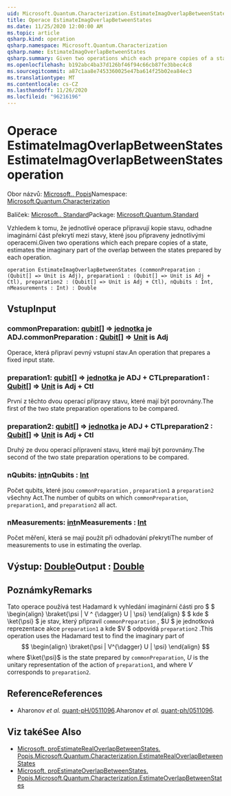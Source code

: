 ```yaml
---
uid: Microsoft.Quantum.Characterization.EstimateImagOverlapBetweenStates
title: Operace EstimateImagOverlapBetweenStates
ms.date: 11/25/2020 12:00:00 AM
ms.topic: article
qsharp.kind: operation
qsharp.namespace: Microsoft.Quantum.Characterization
qsharp.name: EstimateImagOverlapBetweenStates
qsharp.summary: Given two operations which each prepare copies of a state, estimates the imaginary part of the overlap between the states prepared by each operation.
ms.openlocfilehash: b192abc4ba37d126bf46f94c66cb87fe3bbec4c8
ms.sourcegitcommit: a87c1aa8e7453360025e47ba614f25b02ea84ec3
ms.translationtype: MT
ms.contentlocale: cs-CZ
ms.lasthandoff: 11/26/2020
ms.locfileid: "96216196"
---
```

# <a name="estimateimagoverlapbetweenstates-operation"></a><span data-ttu-id="e4cea-102">Operace EstimateImagOverlapBetweenStates</span><span class="sxs-lookup"><span data-stu-id="e4cea-102">EstimateImagOverlapBetweenStates operation</span></span>

<span data-ttu-id="e4cea-103">Obor názvů: [Microsoft.. Popis](xref:Microsoft.Quantum.Characterization)</span><span class="sxs-lookup"><span data-stu-id="e4cea-103">Namespace: [Microsoft.Quantum.Characterization](xref:Microsoft.Quantum.Characterization)</span></span>

<span data-ttu-id="e4cea-104">Balíček: [Microsoft.. Standard](https://nuget.org/packages/Microsoft.Quantum.Standard)</span><span class="sxs-lookup"><span data-stu-id="e4cea-104">Package: [Microsoft.Quantum.Standard](https://nuget.org/packages/Microsoft.Quantum.Standard)</span></span>


<span data-ttu-id="e4cea-105">Vzhledem k tomu, že jednotlivé operace připravují kopie stavu, odhadne imaginární část překrytí mezi stavy, které jsou připraveny jednotlivými operacemi.</span><span class="sxs-lookup"><span data-stu-id="e4cea-105">Given two operations which each prepare copies of a state, estimates the imaginary part of the overlap between the states prepared by each operation.</span></span>

```qsharp
operation EstimateImagOverlapBetweenStates (commonPreparation : (Qubit[] => Unit is Adj), preparation1 : (Qubit[] => Unit is Adj + Ctl), preparation2 : (Qubit[] => Unit is Adj + Ctl), nQubits : Int, nMeasurements : Int) : Double
```


## <a name="input"></a><span data-ttu-id="e4cea-106">Vstup</span><span class="sxs-lookup"><span data-stu-id="e4cea-106">Input</span></span>

### <a name="commonpreparation--qubit--unit--is-adj"></a><span data-ttu-id="e4cea-107">commonPreparation: [qubit](xref:microsoft.quantum.lang-ref.qubit)[] => [jednotka](xref:microsoft.quantum.lang-ref.unit)  je ADJ.</span><span class="sxs-lookup"><span data-stu-id="e4cea-107">commonPreparation : [Qubit](xref:microsoft.quantum.lang-ref.qubit)[] => [Unit](xref:microsoft.quantum.lang-ref.unit)  is Adj</span></span>

<span data-ttu-id="e4cea-108">Operace, která připraví pevný vstupní stav.</span><span class="sxs-lookup"><span data-stu-id="e4cea-108">An operation that prepares a fixed input state.</span></span>


### <a name="preparation1--qubit--unit--is-adj--ctl"></a><span data-ttu-id="e4cea-109">preparation1: [qubit](xref:microsoft.quantum.lang-ref.qubit)[] => [jednotka](xref:microsoft.quantum.lang-ref.unit)  je ADJ + CTL</span><span class="sxs-lookup"><span data-stu-id="e4cea-109">preparation1 : [Qubit](xref:microsoft.quantum.lang-ref.qubit)[] => [Unit](xref:microsoft.quantum.lang-ref.unit)  is Adj + Ctl</span></span>

<span data-ttu-id="e4cea-110">První z těchto dvou operací přípravy stavu, které mají být porovnány.</span><span class="sxs-lookup"><span data-stu-id="e4cea-110">The first of the two state preparation operations to be compared.</span></span>


### <a name="preparation2--qubit--unit--is-adj--ctl"></a><span data-ttu-id="e4cea-111">preparation2: [qubit](xref:microsoft.quantum.lang-ref.qubit)[] => [jednotka](xref:microsoft.quantum.lang-ref.unit)  je ADJ + CTL</span><span class="sxs-lookup"><span data-stu-id="e4cea-111">preparation2 : [Qubit](xref:microsoft.quantum.lang-ref.qubit)[] => [Unit](xref:microsoft.quantum.lang-ref.unit)  is Adj + Ctl</span></span>

<span data-ttu-id="e4cea-112">Druhý ze dvou operací přípravení stavu, které mají být porovnány.</span><span class="sxs-lookup"><span data-stu-id="e4cea-112">The second of the two state preparation operations to be compared.</span></span>


### <a name="nqubits--int"></a><span data-ttu-id="e4cea-113">nQubits: [int](xref:microsoft.quantum.lang-ref.int)</span><span class="sxs-lookup"><span data-stu-id="e4cea-113">nQubits : [Int](xref:microsoft.quantum.lang-ref.int)</span></span>

<span data-ttu-id="e4cea-114">Počet qubits, které jsou `commonPreparation` , `preparation1` a `preparation2` všechny Act.</span><span class="sxs-lookup"><span data-stu-id="e4cea-114">The number of qubits on which `commonPreparation`, `preparation1`, and `preparation2` all act.</span></span>


### <a name="nmeasurements--int"></a><span data-ttu-id="e4cea-115">nMeasurements: [int](xref:microsoft.quantum.lang-ref.int)</span><span class="sxs-lookup"><span data-stu-id="e4cea-115">nMeasurements : [Int](xref:microsoft.quantum.lang-ref.int)</span></span>

<span data-ttu-id="e4cea-116">Počet měření, která se mají použít při odhadování překrytí</span><span class="sxs-lookup"><span data-stu-id="e4cea-116">The number of measurements to use in estimating the overlap.</span></span>



## <a name="output--double"></a><span data-ttu-id="e4cea-117">Výstup: [Double](xref:microsoft.quantum.lang-ref.double)</span><span class="sxs-lookup"><span data-stu-id="e4cea-117">Output : [Double](xref:microsoft.quantum.lang-ref.double)</span></span>



## <a name="remarks"></a><span data-ttu-id="e4cea-118">Poznámky</span><span class="sxs-lookup"><span data-stu-id="e4cea-118">Remarks</span></span>

<span data-ttu-id="e4cea-119">Tato operace používá test Hadamard k vyhledání imaginární části pro $ $ \begin{align} \braket{\psi | V ^ {\dagger} U | \psi} \end{align} $ $ kde $ \ket{\psi} $ je stav, který připravil `commonPreparation` , $U $ je jednotková reprezentace akce `preparation1` a kde $V $ odpovídá `preparation2` .</span><span class="sxs-lookup"><span data-stu-id="e4cea-119">This operation uses the Hadamard test to find the imaginary part of $$ \begin{align} \braket{\psi | V^{\dagger} U | \psi} \end{align} $$ where $\ket{\psi}$ is the state prepared by `commonPreparation`, $U$ is the unitary representation of the action of `preparation1`, and where $V$ corresponds to `preparation2`.</span></span>

## <a name="references"></a><span data-ttu-id="e4cea-120">Reference</span><span class="sxs-lookup"><span data-stu-id="e4cea-120">References</span></span>

- <span data-ttu-id="e4cea-121">Aharonov *et al.* [quant-pH/0511096](https://arxiv.org/abs/quant-ph/0511096).</span><span class="sxs-lookup"><span data-stu-id="e4cea-121">Aharonov *et al.* [quant-ph/0511096](https://arxiv.org/abs/quant-ph/0511096).</span></span>

## <a name="see-also"></a><span data-ttu-id="e4cea-122">Viz také</span><span class="sxs-lookup"><span data-stu-id="e4cea-122">See Also</span></span>

- [<span data-ttu-id="e4cea-123">Microsoft. proEstimateRealOverlapBetweenStates. Popis.</span><span class="sxs-lookup"><span data-stu-id="e4cea-123">Microsoft.Quantum.Characterization.EstimateRealOverlapBetweenStates</span></span>](xref:Microsoft.Quantum.Characterization.EstimateRealOverlapBetweenStates)
- [<span data-ttu-id="e4cea-124">Microsoft. proEstimateOverlapBetweenStates. Popis.</span><span class="sxs-lookup"><span data-stu-id="e4cea-124">Microsoft.Quantum.Characterization.EstimateOverlapBetweenStates</span></span>](xref:Microsoft.Quantum.Characterization.EstimateOverlapBetweenStates)